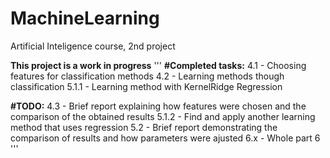 # MachineLearning
Artificial Inteligence course, 2nd project

**This project is a work in progress**
'''
**#Completed tasks:**
4.1 - Choosing features for classification methods
4.2 - Learning methods though classification
5.1.1 - Learning method with KernelRidge Regression

**#TODO:**
4.3 - Brief report explaining how features were chosen and the comparison of the obtained results
5.1.2 - Find and apply another learning method that uses regression
5.2 - Brief report demonstrating the comparison of results and how parameters were ajusted
6.x - Whole part 6
'''
